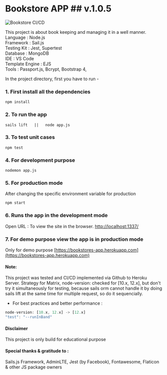 # Bookstore APP ## v.1.0.5

![Bookstore CI/CD](https://github.com/Virtuallified/Bookstore/workflows/Bookstore%20CI/CD/badge.svg?branch=master)

This project is about book keeping and managing it in a well manner.
<br>Language : Node.js
<br>Framework : Sail.js
<br>Testing Kit : Jest, Supertest
<br>Database : MongoDB
<br>IDE : VS Code
<br>Template Engine : EJS
<br>Tools : Passport.js, Bcrypt, Bootstrap 4, 

In the project directory, first you have to run -

### 1. First install all the dependencies
```
npm install
```

### 2. To run the app
```
sails lift   ||   node app.js
```

### 3. To test unit cases
```
npm test
```

### 4. For development purpose
```
nodemon app.js
```

### 5. For production mode
After changing the specific environment variable for production
```
npm start
```

### 6. Runs the app in the development mode
Open URL : To view the site in the browser.
[http://localhost:1337/](http://localhost:1337/)

### 7. For demo purpose view the app is in production mode
Only for demo purpose
[https://bookstores-app.herokuapp.com](https://bookstores-app.herokuapp.com)

#### Note:
This project was tested and CI/CD implemented via Github to Heroku Server.
Strategy for Matrix, node-version: checked for [10.x, 12.x], but don't try it simultaneously for testing, because sails orm cannot handle it by doing sails lift at the same time for multiple request, so do it sequencially.
* For best practices and better performance :
```js
node-version: [10.x, 12.x] -> [12.x]
"test": "--runInBand"
```

#### Disclaimer
This project is only build for educational purpose

#### Special thanks & gratitude to :
Sails.js Framework, AdminLTE, Jest (by Facebook), Fontawesome, Flaticon & other JS package owners